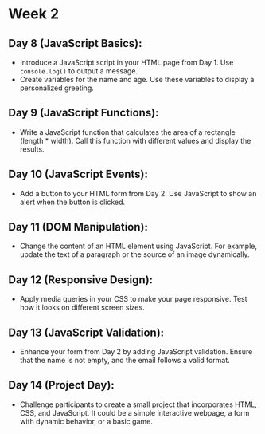 # Week 2
## Day 8 (JavaScript Basics):
- Introduce a JavaScript script in your HTML page from Day 1. Use `console.log()` to output a message.
- Create variables for the name and age. Use these variables to display a personalized greeting.

## Day 9 (JavaScript Functions):
- Write a JavaScript function that calculates the area of a rectangle (length * width). Call this function with different values and display the results.

## Day 10 (JavaScript Events):
- Add a button to your HTML form from Day 2. Use JavaScript to show an alert when the button is clicked.

## Day 11 (DOM Manipulation):
- Change the content of an HTML element using JavaScript. For example, update the text of a paragraph or the source of an image dynamically.

## Day 12 (Responsive Design):
- Apply media queries in your CSS to make your page responsive. Test how it looks on different screen sizes.

## Day 13 (JavaScript Validation):
- Enhance your form from Day 2 by adding JavaScript validation. Ensure that the name is not empty, and the email follows a valid format.

## Day 14 (Project Day):
- Challenge participants to create a small project that incorporates HTML, CSS, and JavaScript. It could be a simple interactive webpage, a form with dynamic behavior, or a basic game.
